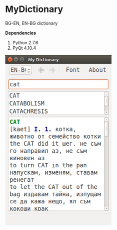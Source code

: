 # MyDictionary
BG-EN, EN-BG dictionary

**Dependencies**
1. Python 2.7.6
2. PyQt 4.10.4

![main screen](/screenshots/mydic.png?raw=true)